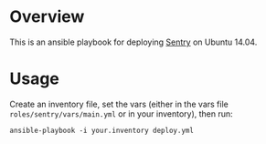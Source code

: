 # Overview

This is an ansible playbook for deploying [Sentry](http://getsentry.com ) on
Ubuntu 14.04.

# Usage

Create an inventory file, set the vars (either in the vars file
`roles/sentry/vars/main.yml` or in your inventory), then run:

	ansible-playbook -i your.inventory deploy.yml

